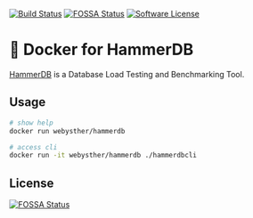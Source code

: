 [![Build Status](https://img.shields.io/docker/build/webysther/hammerdb.svg?style=flat-square)](https://hub.docker.com/r/webysther/hammerdb/)
[![FOSSA Status](https://app.fossa.io/api/projects/git%2Bgithub.com%2Fwebysther%2Fhammerdb-docker.svg?type=shield&style=flat-square)](https://app.fossa.io/projects/git%2Bgithub.com%2Fwebysther%2Fhammerdb-docker?ref=badge_shield)
[![Software License](https://goo.gl/FU2Kw1)](LICENSE)

# 🐋 Docker for HammerDB

[HammerDB](https://github.com/TPC-Council/HammerDB) is a Database Load Testing and Benchmarking Tool.

## Usage

```bash
# show help
docker run webysther/hammerdb

# access cli
docker run -it webysther/hammerdb ./hammerdbcli
```

## License

[![FOSSA Status](https://app.fossa.io/api/projects/git%2Bgithub.com%2Fwebysther%2Fhammerdb-docker.svg?type=large)](https://app.fossa.io/projects/git%2Bgithub.com%2Fwebysther%2Fhammerdb-docker?ref=badge_large)
